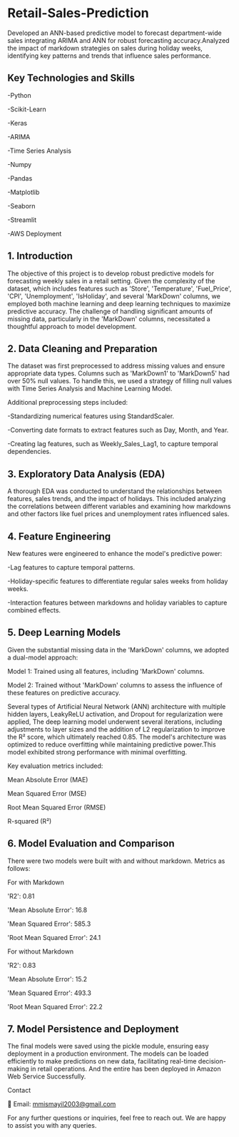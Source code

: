 # Retail-Sales-Prediction

Developed an ANN-based predictive model to forecast department-wide sales integrating ARIMA and ANN for robust forecasting accuracy.Analyzed the impact of markdown strategies on sales during holiday weeks, identifying key patterns and trends that influence sales performance.

## Key Technologies and Skills

-Python

-Scikit-Learn

-Keras

-ARIMA

-Time Series Analysis

-Numpy

-Pandas

-Matplotlib

-Seaborn

-Streamlit

-AWS Deployment


## 1. Introduction
   
The objective of this project is to develop robust predictive models for forecasting weekly sales in a retail setting. Given the complexity of the dataset, which includes features such as 'Store', 'Temperature', 'Fuel_Price', 'CPI', 'Unemployment', 'IsHoliday', and several 'MarkDown' columns, we employed both machine learning and deep learning techniques to maximize predictive accuracy. The challenge of handling significant amounts of missing data, particularly in the 'MarkDown' columns, necessitated a thoughtful approach to model development.

## 2. Data Cleaning and Preparation
The dataset was first preprocessed to address missing values and ensure appropriate data types. Columns such as 'MarkDown1' to 'MarkDown5' had over 50% null values. To handle this, we used a strategy of filling null values with Time Series Analysis and Machine Learning Model.

Additional preprocessing steps included:

-Standardizing numerical features using StandardScaler.

-Converting date formats to extract features such as Day, Month, and Year.

-Creating lag features, such as Weekly_Sales_Lag1, to capture temporal dependencies.


## 3. Exploratory Data Analysis (EDA)

A thorough EDA was conducted to understand the relationships between features, sales trends, and the impact of holidays. This included analyzing the correlations between different variables and examining how markdowns and other factors like fuel prices and unemployment rates influenced sales.

## 4. Feature Engineering
   
New features were engineered to enhance the model's predictive power:

-Lag features to capture temporal patterns.

-Holiday-specific features to differentiate regular sales weeks from holiday weeks.

-Interaction features between markdowns and holiday variables to capture combined effects.


## 5. Deep Learning Models

Given the substantial missing data in the 'MarkDown' columns, we adopted a dual-model approach:

Model 1: Trained using all features, including 'MarkDown' columns.

Model 2: Trained without 'MarkDown' columns to assess the influence of these features on predictive accuracy.

Several types of Artificial Neural Network (ANN) architecture with multiple hidden layers, LeakyReLU activation, and Dropout for regularization were applied, The deep learning model underwent several iterations, including adjustments to layer sizes and the addition of L2 regularization to improve the R² score, which ultimately reached 0.85. The model's architecture was optimized to reduce overfitting while maintaining predictive power.This model exhibited strong performance with minimal overfitting. 

Key evaluation metrics included:

Mean Absolute Error (MAE)

Mean Squared Error (MSE)

Root Mean Squared Error (RMSE)

R-squared (R²)

## 6. Model Evaluation and Comparison
There were two models were built with and without markdown. Metrics as follows:

For with Markdown

'R2': 0.81

'Mean Absolute Error': 16.8

'Mean Squared Error': 585.3

'Root Mean Squared Error': 24.1


For without Markdown

'R2': 0.83 

'Mean Absolute Error': 15.2

'Mean Squared Error': 493.3

'Root Mean Squared Error': 22.2


## 7. Model Persistence and Deployment
The final models were saved using the pickle module, ensuring easy deployment in a production environment. The models can be loaded efficiently to make predictions on new data, facilitating real-time decision-making in retail operations. And the entire has been deployed in Amazon Web Service Successfully.

Contact

📧 Email: mmismayil2003@gmail.com


For any further questions or inquiries, feel free to reach out. We are happy to assist you with any queries.
